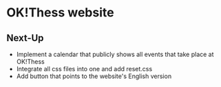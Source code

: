 # OK!Thess website

## Next-Up

- Implement a calendar that publicly shows all events that take place at OK!Thess
- Integrate all css files into one and add reset.css
- Add button that points to the website's English version
